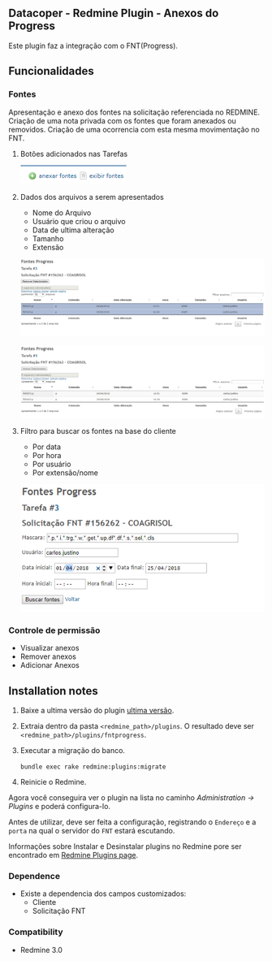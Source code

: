 ## Datacoper - Redmine Plugin - Anexos do Progress

Este plugin faz a integração com o FNT(Progress).

## Funcionalidades

### Fontes

Apresentação e anexo dos fontes na solicitação referenciada no REDMINE.
Criação de uma nota privada com os fontes que foram anexados ou removidos.
Criação de uma ocorrencia com esta mesma movimentação no FNT.

1. Botões adicionados nas Tarefas

     ![botoes](img/botoes_issue.png)

2. Dados dos arquivos a serem apresentados
    - Nome do Arquivo
    - Usuário que criou o arquivo
    - Data de ultima alteração
    - Tamanho
    - Extensão

    ![lista de arquivos](img/tela_remove.png)

    ![adicao de arquivos](img/tela_add.png)


3. Filtro para buscar os fontes na base do cliente
   - Por data
   - Por hora
   - Por usuário
   - Por extensão/nome

    ![Filtros](img/tela_filter.png)

### Controle de permissão

- Visualizar anexos
- Remover anexos
- Adicionar Anexos

## Installation notes

1. Baixe a ultima versão do plugin [ultima versão](https://github.com/carlosjustino/redmine-fntprogress/releases/latest).
2. Extraia dentro da pasta `<redmine_path>/plugins`. O resultado deve ser `<redmine_path>/plugins/fntprogress`.
3. Executar a migração do banco.
   
   `bundle exec rake redmine:plugins:migrate`
   
4. Reinicie o Redmine.


Agora você conseguira ver o plugin na lista no caminho _Administration -> Plugins_ e poderá configura-lo.

Antes de utilizar, deve ser feita a configuração, registrando o `Endereço` e a `porta` na qual o servidor do `FNT` estará escutando.

Informações sobre Instalar e Desinstalar plugins no Redmine pore ser encontrado em [Redmine Plugins page](http://www.redmine.org/projects/redmine/wiki/Plugins).

### Dependence

- Existe a dependencia dos campos customizados:
    - Cliente
    - Solicitação FNT

### Compatibility

- Redmine 3.0
